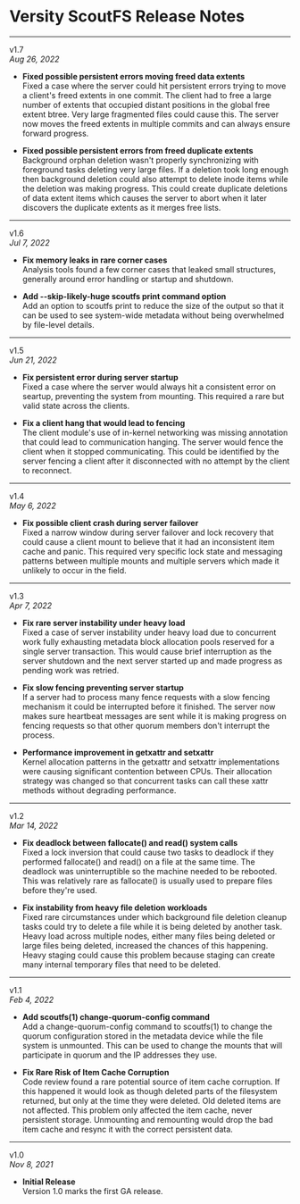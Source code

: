 Versity ScoutFS Release Notes
=============================

---
v1.7
\
*Aug 26, 2022*

* **Fixed possible persistent errors moving freed data extents**
\
  Fixed a case where the server could hit persistent errors trying to
  move a client's freed extents in one commit.  The client had to free
  a large number of extents that occupied distant positions in the
  global free extent btree.  Very large fragmented files could cause
  this.  The server now moves the freed extents in multiple commits and
  can always ensure forward progress.

* **Fixed possible persistent errors from freed duplicate extents**
\
  Background orphan deletion wasn't properly synchronizing with
  foreground tasks deleting very large files.  If a deletion took long
  enough then background deletion could also attempt to delete inode items
  while the deletion was making progress.  This could create duplicate
  deletions of data extent items which causes the server to abort when
  it later discovers the duplicate extents as it merges free lists.

---
v1.6
\
*Jul 7, 2022*

* **Fix memory leaks in rare corner cases**
\
  Analysis tools found a few corner cases that leaked small structures,
  generally around error handling or startup and shutdown.

* **Add --skip-likely-huge scoutfs print command option**
\
  Add an option to scoutfs print to reduce the size of the output
  so that it can be used to see system-wide metadata without being
  overwhelmed by file-level details.

---
v1.5
\
*Jun 21, 2022*

* **Fix persistent error during server startup**
\
  Fixed a case where the server would always hit a consistent error on
  seartup, preventing the system from mounting.  This required a rare
  but valid state across the clients.

* **Fix a client hang that would lead to fencing**
\
  The client module's use of in-kernel networking was missing annotation
  that could lead to communication hanging.  The server would fence the
  client when it stopped communicating.  This could be identified by the
  server fencing a client after it disconnected with no attempt by the
  client to reconnect.

---
v1.4
\
*May 6, 2022*

* **Fix possible client crash during server failover**
\
  Fixed a narrow window during server failover and lock recovery that
  could cause a client mount to believe that it had an inconsistent item
  cache and panic.  This required very specific lock state and messaging
  patterns between multiple mounts and multiple servers which made it
  unlikely to occur in the field.

---
v1.3
\
*Apr 7, 2022*

* **Fix rare server instability under heavy load**
\
  Fixed a case of server instability under heavy load due to concurrent
  work fully exhausting metadata block allocation pools reserved for a
  single server transaction.  This would cause brief interruption as the
  server shutdown and the next server started up and made progress as
  pending work was retried.

* **Fix slow fencing preventing server startup**
\
  If a server had to process many fence requests with a slow fencing
  mechanism it could be interrupted before it finished.  The server
  now makes sure heartbeat messages are sent while it is making progress
  on fencing requests so that other quorum members don't interrupt the
  process.

* **Performance improvement in getxattr and setxattr**
\
  Kernel allocation patterns in the getxattr and setxattr
  implementations were causing significant contention between CPUs.  Their
  allocation strategy was changed so that concurrent tasks can call these
  xattr methods without degrading performance.

---
v1.2
\
*Mar 14, 2022*

* **Fix deadlock between fallocate() and read() system calls**
\
  Fixed a lock inversion that could cause two tasks to deadlock if they
  performed fallocate() and read() on a file at the same time.   The
  deadlock was uninterruptible so the machine needed to be rebooted.  This
  was relatively rare as fallocate() is usually used to prepare files
  before they're used.

* **Fix instability from heavy file deletion workloads**
\
  Fixed rare circumstances under which background file deletion cleanup
  tasks could try to delete a file while it is being deleted by another
  task.  Heavy load across multiple nodes, either many files being deleted
  or large files being deleted, increased the chances of this happening.
  Heavy staging could cause this problem because staging can create many
  internal temporary files that need to be deleted.

---
v1.1
\
*Feb 4, 2022*


* **Add scoutfs(1) change-quorum-config command**
\
  Add a change-quorum-config command to scoutfs(1) to change the quorum
  configuration stored in the metadata device while the file system is
  unmounted.   This can be used to change the mounts that will
  participate in quorum and the IP addresses they use.

* **Fix Rare Risk of Item Cache Corruption**
\
  Code review found a rare potential source of item cache corruption.
  If this happened it would look as though deleted parts of the filesystem
  returned, but only at the time they were deleted.  Old deleted items are
  not affected.  This problem only affected the item cache, never
  persistent storage.  Unmounting and remounting would drop the bad item
  cache and resync it with the correct persistent data.

---
v1.0
\
*Nov 8, 2021*


* **Initial Release**
\
  Version 1.0 marks the first GA release.
